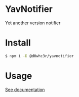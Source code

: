 # YavNotifier
Yet another version notifier

# Install

```bash
$ npm i -D @d0whc3r/yavnotifier
```

# Usage

[See documentation](./docs)
